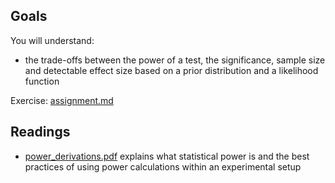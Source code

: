 ## Goals
You will understand:
- the trade-offs between the power of a test, the significance,
  sample size and detectable effect size
  based on a prior distribution and a likelihood function

Exercise: [assignment.md](assignment.md)


## Readings
- [power_derivations.pdf](readings/power_derivations.pdf) explains what statistical power is and the best practices
  of using power calculations within an experimental setup
